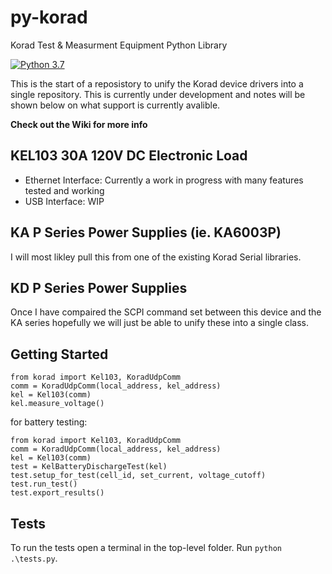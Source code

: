 # py-korad
Korad Test & Measurment Equipment Python Library

[![Python 3.7](https://img.shields.io/badge/python-3.7-blue.svg)](https://www.python.org/downloads/release/python-370/)

This is the start of a reposistory to unify the Korad device drivers into a single repository. This is currently under development and notes will be shown below on what support is currently avalible.

**Check out the Wiki for more info**

## KEL103 30A 120V DC Electronic Load
- Ethernet Interface: Currently a work in progress with many features tested and working
- USB Interface: WIP

## KA P Series Power Supplies (ie. KA6003P)
I will most likley pull this from one of the existing Korad Serial libraries.

## KD P Series Power Supplies
Once I have compaired the SCPI command set between this device and the KA series hopefully we will just be able to unify these into a single class. 

## Getting Started

```
from korad import Kel103, KoradUdpComm
comm = KoradUdpComm(local_address, kel_address)
kel = Kel103(comm)
kel.measure_voltage()
```

for battery testing:
```
from korad import Kel103, KoradUdpComm
comm = KoradUdpComm(local_address, kel_address)
kel = Kel103(comm)
test = KelBatteryDischargeTest(kel)
test.setup_for_test(cell_id, set_current, voltage_cutoff)
test.run_test()
test.export_results()
```

## Tests
To run the tests open a terminal in the top-level folder. Run `python .\tests.py`.